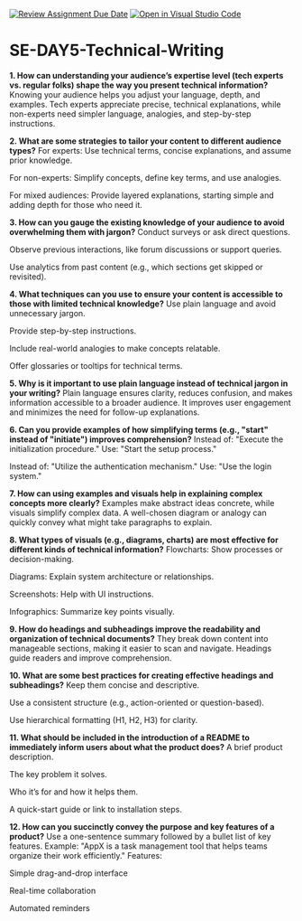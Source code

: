 [![Review Assignment Due Date](https://classroom.github.com/assets/deadline-readme-button-22041afd0340ce965d47ae6ef1cefeee28c7c493a6346c4f15d667ab976d596c.svg)](https://classroom.github.com/a/zsAR-pyY)
[![Open in Visual Studio Code](https://classroom.github.com/assets/open-in-vscode-2e0aaae1b6195c2367325f4f02e2d04e9abb55f0b24a779b69b11b9e10269abc.svg)](https://classroom.github.com/online_ide?assignment_repo_id=18895736&assignment_repo_type=AssignmentRepo)
# SE-DAY5-Technical-Writing

**1. How can understanding your audience’s expertise level (tech experts vs. regular folks) shape the way you present technical information?**
Knowing your audience helps you adjust your language, depth, and examples. Tech experts appreciate precise, technical explanations, while non-experts need simpler language, analogies, and step-by-step instructions.

**2. What are some strategies to tailor your content to different audience types?**
For experts: Use technical terms, concise explanations, and assume prior knowledge.

For non-experts: Simplify concepts, define key terms, and use analogies.

For mixed audiences: Provide layered explanations, starting simple and adding depth for those who need it.

**3. How can you gauge the existing knowledge of your audience to avoid overwhelming them with jargon?**
Conduct surveys or ask direct questions.

Observe previous interactions, like forum discussions or support queries.

Use analytics from past content (e.g., which sections get skipped or revisited).

**4. What techniques can you use to ensure your content is accessible to those with limited technical knowledge?**
Use plain language and avoid unnecessary jargon.

Provide step-by-step instructions.

Include real-world analogies to make concepts relatable.

Offer glossaries or tooltips for technical terms.

**5. Why is it important to use plain language instead of technical jargon in your writing?**
Plain language ensures clarity, reduces confusion, and makes information accessible to a broader audience. It improves user engagement and minimizes the need for follow-up explanations.

**6. Can you provide examples of how simplifying terms (e.g., "start" instead of "initiate") improves comprehension?**
Instead of: "Execute the initialization procedure."
Use: "Start the setup process."

Instead of: "Utilize the authentication mechanism."
Use: "Use the login system."

**7. How can using examples and visuals help in explaining complex concepts more clearly?**
Examples make abstract ideas concrete, while visuals simplify complex data. A well-chosen diagram or analogy can quickly convey what might take paragraphs to explain.

**8. What types of visuals (e.g., diagrams, charts) are most effective for different kinds of technical information?**
Flowcharts: Show processes or decision-making.

Diagrams: Explain system architecture or relationships.

Screenshots: Help with UI instructions.

Infographics: Summarize key points visually.

**9. How do headings and subheadings improve the readability and organization of technical documents?**
They break down content into manageable sections, making it easier to scan and navigate. Headings guide readers and improve comprehension.

**10. What are some best practices for creating effective headings and subheadings?**
Keep them concise and descriptive.

Use a consistent structure (e.g., action-oriented or question-based).

Use hierarchical formatting (H1, H2, H3) for clarity.

**11. What should be included in the introduction of a README to immediately inform users about what the product does?**
A brief product description.

The key problem it solves.

Who it’s for and how it helps them.

A quick-start guide or link to installation steps.

**12. How can you succinctly convey the purpose and key features of a product?**
Use a one-sentence summary followed by a bullet list of key features. Example:
"AppX is a task management tool that helps teams organize their work efficiently."
Features:

Simple drag-and-drop interface

Real-time collaboration

Automated reminders
